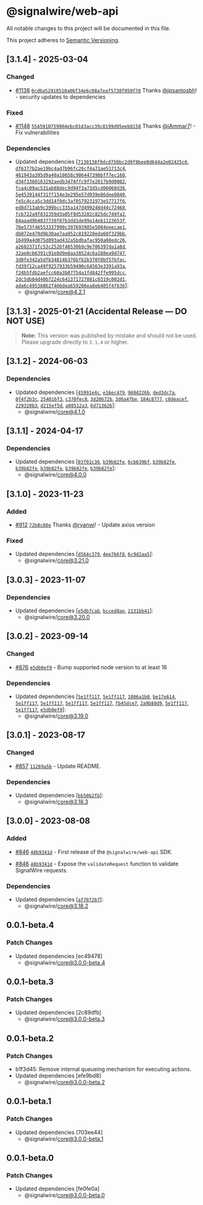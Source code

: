 # @signalwire/web-api

All notable changes to this project will be documented in this file.

This project adheres to [Semantic Versioning](https://semver.org/spec/v2.0.0.html).

## [3.1.4] - 2025-03-04

### Changed

- [#1138](https://github.com/signalwire/signalwire-js/pull/1138) [`0cd6a52918510a06f34e6c08a7eaf5738f959f78`](https://github.com/signalwire/signalwire-js/commit/0cd6a52918510a06f34e6c08a7eaf5738f959f78) Thanks [@jpsantosbh](https://github.com/jpsantosbh)! - security updates to dependencies

### Fixed

- [#1148](https://github.com/signalwire/signalwire-js/pull/1148) [`5545910759904ebc0143acc39c8199d95eeb8158`](https://github.com/signalwire/signalwire-js/commit/5545910759904ebc0143acc39c8199d95eeb8158) Thanks [@iAmmar7](https://github.com/iAmmar7)! - Fix vulnerabilities

### Dependencies

- Updated dependencies [[`7130138f9dcd750bc2d9f9bee0d644a2e02425c6`](https://github.com/signalwire/signalwire-js/commit/7130138f9dcd750bc2d9f9bee0d644a2e02425c6), [`df6377b2ae19bc4ad7b96fc26cf4a71ae51713c4`](https://github.com/signalwire/signalwire-js/commit/df6377b2ae19bc4ad7b96fc26cf4a71ae51713c4), [`461943a395d9a40a10658c906447398bff7ec160`](https://github.com/signalwire/signalwire-js/commit/461943a395d9a40a10658c906447398bff7ec160), [`d34f3360163292aedb3474ffc9f7e2017b9d0002`](https://github.com/signalwire/signalwire-js/commit/d34f3360163292aedb3474ffc9f7e2017b9d0002), [`fca4c09ac531ab88dec9d94f3a73d5cd06060d36`](https://github.com/signalwire/signalwire-js/commit/fca4c09ac531ab88dec9d94f3a73d5cd06060d36), [`5e4539144f31ff154e3e295e57d939e86dee0840`](https://github.com/signalwire/signalwire-js/commit/5e4539144f31ff154e3e295e57d939e86dee0840), [`fe5c4cca5c3dd14f0dc3af0579231973e57717f6`](https://github.com/signalwire/signalwire-js/commit/fe5c4cca5c3dd14f0dc3af0579231973e57717f6), [`ed8d713ab9c399bcc335a147d499248d44c72468`](https://github.com/signalwire/signalwire-js/commit/ed8d713ab9c399bcc335a147d499248d44c72468), [`fcb722a9f831359d3a05f9d53282c825dc749fa2`](https://github.com/signalwire/signalwire-js/commit/fcb722a9f831359d3a05f9d53282c825dc749fa2), [`84aaad9b4837739f87b3dd1de99a14eb1123653f`](https://github.com/signalwire/signalwire-js/commit/84aaad9b4837739f87b3dd1de99a14eb1123653f), [`76e573f46553337990c397693985e5004eeecae1`](https://github.com/signalwire/signalwire-js/commit/76e573f46553337990c397693985e5004eeecae1), [`db072e479d9b30ae7aa952c819220eda60f329bb`](https://github.com/signalwire/signalwire-js/commit/db072e479d9b30ae7aa952c819220eda60f329bb), [`16499a4d075d893ad432a5bdbafac950a08edc26`](https://github.com/signalwire/signalwire-js/commit/16499a4d075d893ad432a5bdbafac950a08edc26), [`a2682371fc53c2526f40530b9c9e706397da1a8d`](https://github.com/signalwire/signalwire-js/commit/a2682371fc53c2526f40530b9c9e706397da1a8d), [`32ae8cb6391c91e8d9e8aa38524c6a188ea9d747`](https://github.com/signalwire/signalwire-js/commit/32ae8cb6391c91e8d9e8aa38524c6a188ea9d747), [`3d0fe342a5dfb34814b376bf62b370f0bf57bfac`](https://github.com/signalwire/signalwire-js/commit/3d0fe342a5dfb34814b376bf62b370f0bf57bfac), [`fd39f12ca49f9257933b59490c64563e3391a93a`](https://github.com/signalwire/signalwire-js/commit/fd39f12ca49f9257933b59490c64563e3391a93a), [`f24b5fdb2aefcc60a3b07754a1f4842ffe995dcc`](https://github.com/signalwire/signalwire-js/commit/f24b5fdb2aefcc60a3b07754a1f4842ffe995dcc), [`2dc5db84d40b7224c641371727881c0319c002d1`](https://github.com/signalwire/signalwire-js/commit/2dc5db84d40b7224c641371727881c0319c002d1), [`ada6c49538862f466dea659286ea8eb405f4f636`](https://github.com/signalwire/signalwire-js/commit/ada6c49538862f466dea659286ea8eb405f4f636)]:
  - @signalwire/core@4.2.1

## [3.1.3] - 2025-01-21 (Accidental Release — DO NOT USE)

> **Note:** This version was published by mistake and should not be used.
> Please upgrade directly to `3.1.4` or higher.

## [3.1.2] - 2024-06-03

### Dependencies

- Updated dependencies [[`45991e4c`](https://github.com/signalwire/signalwire-js/commit/45991e4c23065028b8e55af3c61faaf7661a8baf), [`e16ec479`](https://github.com/signalwire/signalwire-js/commit/e16ec479be85b40f989aba2e3bae932fd9eb59d9), [`968d226b`](https://github.com/signalwire/signalwire-js/commit/968d226ba2791f44dea4bd1b0d173aefaf103bda), [`ded3dc7a`](https://github.com/signalwire/signalwire-js/commit/ded3dc7a71977460d19fc623c3f2745f5365fb7b), [`0f4f2b3c`](https://github.com/signalwire/signalwire-js/commit/0f4f2b3cbf788a259baf5543fe82bbfc8b2540b7), [`254016f3`](https://github.com/signalwire/signalwire-js/commit/254016f396ce89cda82585b6ef9bb3f0e5b9135c), [`c370fec8`](https://github.com/signalwire/signalwire-js/commit/c370fec84e86701d8baf8910aebf1e959dcedc85), [`3d20672b`](https://github.com/signalwire/signalwire-js/commit/3d20672bbf2247b35e7d3ee8524a904fae1e6b2a), [`3d6a4fbe`](https://github.com/signalwire/signalwire-js/commit/3d6a4fbe4364a5795233d2aac87ba309d9d34bdd), [`184c8777`](https://github.com/signalwire/signalwire-js/commit/184c8777d1891985ab6bccbf417938e0dae5041f), [`c8deacef`](https://github.com/signalwire/signalwire-js/commit/c8deacef19176b7f744b61b9fe454556f0eccd52), [`229320b3`](https://github.com/signalwire/signalwire-js/commit/229320b3a105690bcb5c7271bc516d6269a1ca76), [`d215ef5d`](https://github.com/signalwire/signalwire-js/commit/d215ef5d1501f5f3df4e5d3837ac740f42649c2e), [`a08512a3`](https://github.com/signalwire/signalwire-js/commit/a08512a3a4f3a6fd1d0faf643f3c481ca668abc4), [`6d71362b`](https://github.com/signalwire/signalwire-js/commit/6d71362b589439fe3b4f234f4ff98871f8d98a20)]:
  - @signalwire/core@4.1.0

## [3.1.1] - 2024-04-17

### Dependencies

- Updated dependencies [[`03f01c36`](https://github.com/signalwire/signalwire-js/commit/03f01c36b3f1244e4eed4188610e67955c7ba9ce), [`b39b82fe`](https://github.com/signalwire/signalwire-js/commit/b39b82feed94950ef21883ba9dfe8c8f25220b99), [`6cb639bf`](https://github.com/signalwire/signalwire-js/commit/6cb639bf6dcbacefd71615ec99c4911cbbd120c4), [`b39b82fe`](https://github.com/signalwire/signalwire-js/commit/b39b82feed94950ef21883ba9dfe8c8f25220b99), [`b39b82fe`](https://github.com/signalwire/signalwire-js/commit/b39b82feed94950ef21883ba9dfe8c8f25220b99), [`b39b82fe`](https://github.com/signalwire/signalwire-js/commit/b39b82feed94950ef21883ba9dfe8c8f25220b99), [`b39b82fe`](https://github.com/signalwire/signalwire-js/commit/b39b82feed94950ef21883ba9dfe8c8f25220b99), [`b39b82fe`](https://github.com/signalwire/signalwire-js/commit/b39b82feed94950ef21883ba9dfe8c8f25220b99)]:
  - @signalwire/core@4.0.0

## [3.1.0] - 2023-11-23

### Added

- [#912](https://github.com/signalwire/signalwire-js/pull/912) [`72b8c80e`](https://github.com/signalwire/signalwire-js/commit/72b8c80ed3b4b12d7663eb484f8ef3d08b6ed96f) Thanks [@ryanwi](https://github.com/ryanwi)! - Update axios version

### Fixed

- Updated dependencies [[`d564c379`](https://github.com/signalwire/signalwire-js/commit/d564c379e10d23c21abb56b3e740aff70fc451b9), [`4ee7b6f8`](https://github.com/signalwire/signalwire-js/commit/4ee7b6f852e650c1828decda2429ebec79576085), [`6c9d2aa5`](https://github.com/signalwire/signalwire-js/commit/6c9d2aa5f5c8d7b07d955a2c6e2ab647a62bd702)]:
  - @signalwire/core@3.21.0

## [3.0.3] - 2023-11-07

### Dependencies

- Updated dependencies [[`e5db7cab`](https://github.com/signalwire/signalwire-js/commit/e5db7cabc2e532a19fad45753e47f7d612d6e248), [`bcced8ae`](https://github.com/signalwire/signalwire-js/commit/bcced8ae774de5483331c4d3146299d5ffffd7e7), [`2131bb41`](https://github.com/signalwire/signalwire-js/commit/2131bb418afeb75081fb2bfaee3b00a24df4614f)]:
  - @signalwire/core@3.20.0

## [3.0.2] - 2023-09-14

### Changed

- [#876](https://github.com/signalwire/signalwire-js/pull/876) [`e5db0ef9`](https://github.com/signalwire/signalwire-js/commit/e5db0ef95325d3578b8729c15e8bfca5b7a4cb3a) - Bump supported node version to at least 16

### Dependencies

- Updated dependencies [[`5e1ff117`](https://github.com/signalwire/signalwire-js/commit/5e1ff117cf84c6058b08863b578be885b7fb37ea), [`5e1ff117`](https://github.com/signalwire/signalwire-js/commit/5e1ff117cf84c6058b08863b578be885b7fb37ea), [`1086a1b0`](https://github.com/signalwire/signalwire-js/commit/1086a1b0dae256bb44858f16c24494aba8cdfc3e), [`be17e614`](https://github.com/signalwire/signalwire-js/commit/be17e614edd560a8578daf380dff1205e0032db3), [`5e1ff117`](https://github.com/signalwire/signalwire-js/commit/5e1ff117cf84c6058b08863b578be885b7fb37ea), [`5e1ff117`](https://github.com/signalwire/signalwire-js/commit/5e1ff117cf84c6058b08863b578be885b7fb37ea), [`5e1ff117`](https://github.com/signalwire/signalwire-js/commit/5e1ff117cf84c6058b08863b578be885b7fb37ea), [`5e1ff117`](https://github.com/signalwire/signalwire-js/commit/5e1ff117cf84c6058b08863b578be885b7fb37ea), [`fb45dce7`](https://github.com/signalwire/signalwire-js/commit/fb45dce7f57a99533df445b4e1cda9587a1f3eb4), [`2a9b88d9`](https://github.com/signalwire/signalwire-js/commit/2a9b88d92c61fbf9e317234e860c34081c49c235), [`5e1ff117`](https://github.com/signalwire/signalwire-js/commit/5e1ff117cf84c6058b08863b578be885b7fb37ea), [`5e1ff117`](https://github.com/signalwire/signalwire-js/commit/5e1ff117cf84c6058b08863b578be885b7fb37ea), [`e5db0ef9`](https://github.com/signalwire/signalwire-js/commit/e5db0ef95325d3578b8729c15e8bfca5b7a4cb3a)]:
  - @signalwire/core@3.19.0

## [3.0.1] - 2023-08-17

### Changed

- [#857](https://github.com/signalwire/signalwire-js/pull/857) [`11269a5b`](https://github.com/signalwire/signalwire-js/commit/11269a5b3c3e0b79b556fa9e64dcb532624a56b4) - Update README.

### Dependencies

- Updated dependencies [[`bb50b2fb`](https://github.com/signalwire/signalwire-js/commit/bb50b2fb31c6bb016e355b6884d2c2cb11260170)]:
  - @signalwire/core@3.18.3

## [3.0.0] - 2023-08-08

### Added

- [#846](https://github.com/signalwire/signalwire-js/pull/846) [`48b9341d`](https://github.com/signalwire/signalwire-js/commit/48b9341d11238f9842b854205a28d0f4dc3aee8d) - First release of the `@signalwire/web-api` SDK.

- [#846](https://github.com/signalwire/signalwire-js/pull/846) [`48b9341d`](https://github.com/signalwire/signalwire-js/commit/48b9341d11238f9842b854205a28d0f4dc3aee8d) - Expose the `validateRequest` function to validate SignalWire requests.

### Dependencies

- Updated dependencies [[`af7072b7`](https://github.com/signalwire/signalwire-js/commit/af7072b7415940b9ef00bb2d35b3ed6b6ba979a5)]:
  - @signalwire/core@3.18.2

## 0.0.1-beta.4

### Patch Changes

- Updated dependencies [ec49478]
  - @signalwire/core@3.0.0-beta.4

## 0.0.1-beta.3

### Patch Changes

- Updated dependencies [2c89dfb]
  - @signalwire/core@3.0.0-beta.3

## 0.0.1-beta.2

### Patch Changes

- b1f3d45: Remove internal queueing mechanism for executing actions.
- Updated dependencies [efe9bd8]
  - @signalwire/core@3.0.0-beta.2

## 0.0.1-beta.1

### Patch Changes

- Updated dependencies [703ee44]
  - @signalwire/core@3.0.0-beta.1

## 0.0.1-beta.0

### Patch Changes

- Updated dependencies [fe0fe0a]
  - @signalwire/core@3.0.0-beta.0
